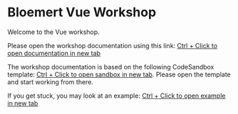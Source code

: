# Bloemert Vue Workshop

Welcome to the Vue workshop.

Please open the workshop documentation using this link: [Ctrl + Click to open documentation in new tab](https://qmspx.csb.app/)

The workshop documentation is based on the following CodeSandbox template: [Ctrl + Click to open sandbox in new tab](https://codesandbox.io/s/github/mrwatts/Vue-Workshop-Start).
Please open the template and start working from there.

If you get stuck, you may look at an example: [Ctrl + Click to open example in new tab](https://codesandbox.io/s/github/mrwatts/Vue-Workshop-Example)

